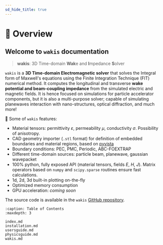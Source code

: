 ```yaml
---
sd_hide_title: true
---
```

# 🔎 Overview

## Welcome to `wakis` documentation

> **wakis**: 3D Time-domain **Wak**e and **I**mpedance **S**olver

`wakis` is a **3D Time-domain Electromagnetic solver** that solves the Integral form of Maxwell's equations using the Finite Integration Technique (FIT) numerical method. It computes the longitudinal and transverse **wake potential and beam-coupling impedance** from the simulated electric and magnetic fields. It is hence focused on simulations for particle accelerator components, but it is also a multi-purpose solver; capable of simulating planewaves interaction with nano-structures, optical diffraction, and much more!

🚀 Some of `wakis` features:

* Material tensors: permittivity $\varepsilon$, permeability $\mu$, conductivity $\sigma$. Possibility of anisotropy.
* CAD geometry importer (`.stl` format) for definition of embedded boundaries and material regions, based on [pyvista](https://github.com/pyvista/pyvista)
* Boundary conditions: PEC, PMC, Periodic, ABC-FOEXTRAP
* Different time-domain sources: particle beam, planewave, gaussian wavepacket
* 100% python, fully exposed API (material tensors, fields $E$, $H$, $J$). Matrix operators based on `numpy` and `scipy.sparse` routines ensure fast calculations.
* 1d, 2d, 3d built-in plotting on-the-fly
* Optimized memory consumption
* GPU acceleration: *coming soon*

The source code is available in the `wakis` [GitHub repository](https://github.com/ImpedanCEI/wakis).

```{toctree} 
:caption: Table of Contents
:maxdepth: 3

index.md
installation.md
usersguide.md
physicsguide.md
wakis.md
```